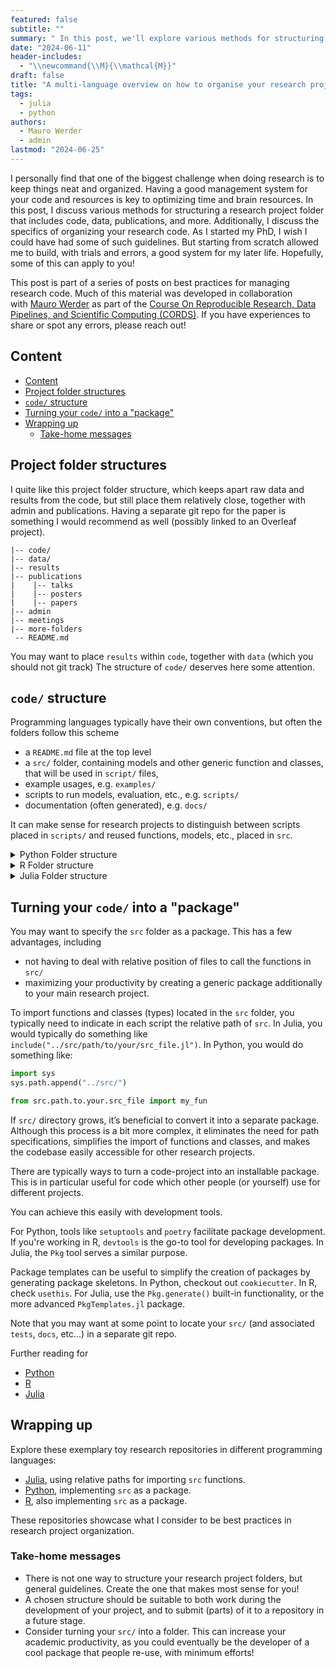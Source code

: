 ```yaml
---
featured: false
subtitle: ""
summary: " In this post, we'll explore various methods for structuring a research project folder that includes code, data, publications, and more. Additionally, we'll look into the specifics of organizing your code folder."
date: "2024-06-11"
header-includes:
  - "\\newcommand{\\M}{\\mathcal{M}}"
draft: false
title: "A multi-language overview on how to organise your research project code and documents"
tags:
  - julia
  - python
authors:
  - Mauro Werder
  - admin
lastmod: "2024-06-25"
---
```


I personally find that one of the biggest challenge when doing research is to keep things neat and organized. Having a good management system for your code and resources is key to optimizing time and brain resources. In this post, I discuss various methods for structuring a research project folder that includes code, data, publications, and more. Additionally, I discuss the specifics of organizing your research code. As I started my PhD, I wish I could have had some of such guidelines. But starting from scratch allowed me to build, with trials and errors, a good system for my later life. Hopefully, some of this can apply to you! 

This post is part of a series of posts on best practices for managing research code. Much of this material was developed in collaboration with [Mauro Werder](https://github.com/mauro3) as part of the [Course On Reproducible Research, Data Pipelines, and Scientific Computing (CORDS)](https://github.com/mauro3/CORDS/tree/master). If you have experiences to share or spot any errors, please reach out!

## Content
- [Content](#content)
- [Project folder structures](#project-folder-structures)
- [`code/` structure](#code-structure)
- [Turning your `code/` into a "package"](#turning-your-code-into-a-package)
- [Wrapping up](#wrapping-up)
  - [Take-home messages](#take-home-messages)


## Project folder structures
I quite like this project folder structure, which keeps apart raw data and results from the code, but still place them relatively close, together with admin and publications. Having a separate git repo for the paper is something I would recommend as well (possibly linked to an Overleaf project). 

```
|-- code/
|-- data/
|-- results
|-- publications
|    |-- talks
|    |-- posters
|    |-- papers
|-- admin
|-- meetings
|-- more-folders
 -- README.md
```
You may want to place `results` within `code`, together with `data` (which you should not git track)
The structure of `code/` deserves here some attention.

## `code/` structure

Programming languages typically have their own conventions, but often the folders follow this scheme
- a `README.md` file at the top level
- a `src/` folder, containing models and other generic function and classes, that will be used in `script/` files,
- example usages, e.g. `examples/`
- scripts to run models, evaluation, etc., e.g. `scripts/`
- documentation (often generated), e.g. `docs/`

It can make sense for research projects to distinguish between scripts placed in `scripts/` and reused functions, models, etc., placed in `src`. 

<details>
<summary>Python Folder structure</summary>

```
|-- src/            # package code
|-- scripts/        # Custom analysis or processing scripts
|-- tests/
|-- examples/       # Example scripts using the package
|-- docs/           # documentation
 -- environment.yml # to handle project dependencies
 -- README.md
```

</details>

<details>
<summary>R Folder structure</summary>

```
|-- R/               # R scripts and functions (package code)
|-- scripts/         # Custom analysis or processing scripts
|-- man/             # Documentation files
|-- tests/
|-- examples/        # Example scripts using the package
|-- vignettes/       # Long-form documentation
 -- DESCRIPTION      # Package description and metadata
 -- NAMESPACE        # Namespace file for package
 -- README.md        # Project overview and details
```

</details>

<details>
<summary>Julia Folder structure</summary>

```
|-- src/            # package code
|-- scripts/        # Custom analysis or processing scripts
|-- test/
|-- examples/       # Example scripts using the package
|-- docs/           # documentation
 -- Project.toml    # to handle project dependencies
 -- README.md
```

</details>


## Turning your `code/` into a "package"

You may want to specify the `src` folder as a package. This has a few advantages, including

- not having to deal with relative position of files to call the functions in `src/`
- maximizing your productivity by creating a generic package additionally to your main research project.

To import functions and classes (types) located in the `src` folder, you typically need to indicate in each script the relative path of `src`. In Julia, you would typically do something like `include("../src/path/to/your/src_file.jl")`. In Python, you would do something like:

```python
import sys
sys.path.append("../src/")

from src.path.to.your.src_file import my_fun
```

If `src/` directory grows, it’s beneficial to convert it into a separate package. Although this process is a bit more complex, it eliminates the need for path specifications, simplifies the import of functions and classes, and makes the codebase easily accessible for other research projects.

There are typically ways to turn a code-project into an installable package.  This is in particular useful for code which other people (or yourself) use for different projects. 

You can achieve this easily with development tools.

For Python, tools like `setuptools` and `poetry` facilitate package development. If you're working in R, `devtools` is the go-to tool for developing packages. In Julia, the `Pkg` tool serves a similar purpose.

Package templates can be useful to simplify the creation of packages by generating package skeletons. In Python, checkout out `cookiecutter`. In R, check `usethis`. For Julia, use the `Pkg.generate()` built-in functionality, or the more advanced `PkgTemplates.jl` package.

Note that you may want at some point to locate your `src/` (and associated `tests`, `docs`, etc...) in a separate git repo.


Further reading for
- [Python](https://goodresearch.dev/setup#create-a-pip-installable-package-recommended)
- [R](https://statisticsglobe.com/create-package-r)
- [Julia](https://pkgdocs.julialang.org/v1/creating-packages/)

## Wrapping up
Explore these exemplary toy research repositories in different programming languages:

- [Julia](https://github.com/mauro3/toy-research-project-breithorn), using relative paths for importing `src` functions.
- [Python](https://github.com/vboussange/rere), implementing `src` as a package.
- [R](https://github.com/vboussange/breithornToyProjectCORDS), also implementing `src` as a package.

These repositories showcase what I consider to be best practices in research project organization.

### Take-home messages

- There is not one way to structure your research project folders, but general guidelines. Create the one that makes most sense for you!
- A chosen structure should be suitable to both work during the development of your project, and to submit (parts) of it to a repository in a future stage.
- Consider turning your `src/` into a folder. This can increase your academic productivity, as you could eventually be the developer of a cool package that people re-use, with minimum efforts!
